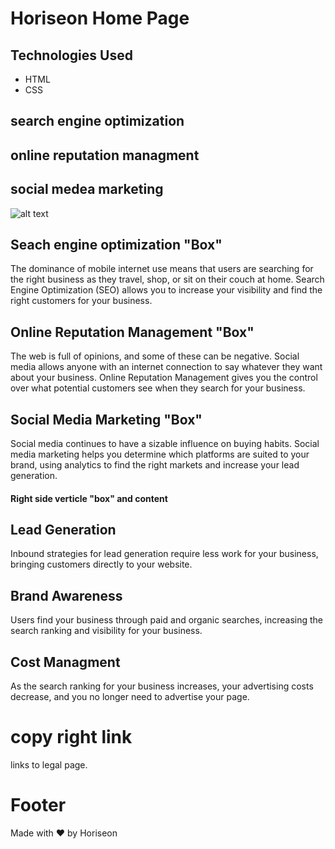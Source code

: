 # Horiseon Home Page

## Technologies Used
 * HTML
 * CSS


## search engine optimization

## online reputation managment

## social medea marketing

![alt text](./assets/images/screenshot.png)

## **Seach engine optimization "Box"**
 The dominance of mobile internet use means that users are searching for the right business as they travel, shop, or sit on their couch at home. Search Engine Optimization (SEO) allows you to increase your visibility and find the right customers for your business.

## Online Reputation Management "Box"
 The web is full of opinions, and some of these can be negative. Social media allows anyone with an internet connection to say whatever they want about your business. Online Reputation Management gives you the control over what potential customers see when they search for your business.


## Social Media Marketing "Box"
 Social media continues to have a sizable influence on buying habits. Social media marketing helps you determine which platforms are suited to your brand, using analytics to find the right markets and increase your lead generation.

 
#### Right side verticle "box" and content

## Lead Generation
Inbound strategies for lead generation require less work for your business, bringing customers directly to your website.

## Brand Awareness
Users find your business through paid and organic searches, increasing the search ranking and visibility for your business.

## Cost Managment
As the search ranking for your business increases, your advertising costs decrease, and you no longer need to advertise your page.

# copy right link
links to legal page.

# Footer
Made with ❤️️ by Horiseon





 

